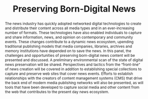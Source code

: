 ---
abstract: The news industry has quickly adopted networked digital technologies to
  create and distribute their content across all media types and in an ever-increasing
  number of formats. These technologies have also enabled individuals to capture and
  share information, news, and opinion on contemporary and community events. These
  changes contribute to a dynamic news ecosystem, upending traditional publishing
  models that media companies, libraries, archives and memory institutions have depended
  on to save the news. In this panel, the challenges and opportunities of preserving
  born-digital news content will be presented and discussed. A preliminary environmental
  scan of the state of digital news preservation will be shared. Perspectives and
  tactics from the “front-line” of news creation will be covered in addition to establishing
  special collections to capture and preserve web sites that cover news events. Efforts
  to establish relationships with the creators of content management systems (CMS)
  that drive the back end of modern media publishing networks will also be presented,
  as will tools that have been developed to capture social media and other content
  from the web that contributes to the present day news ecosystem.
creators:
- McCain, Edward
- Sommers, Hannah
- Klein, Martin
- Moffatt, Christie
- Potter, Abigail
- Reecht, Stéphane
date: null
document_url: https://services.phaidra.univie.ac.at/api/object/o:429528/download
grand_parent: iPRES
institutions: []
keywords:
- digital preservation
- digital curation
- chapel hill
landing_page_url: https://phaidra.univie.ac.at/o:429528
language: eng
layout: publication
license: CC BY 4.0 International
notes_url: null
parent: iPRES 2015
publication_type: paper
size: 253019
slides_url: null
source_name: iPRES
title: Preserving Born-Digital News
year: 2015
---